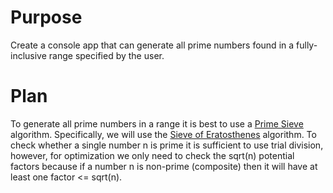 # Purpose
Create a console app that can generate all prime numbers found in a fully-inclusive range specified by the user.

# Plan
To generate all prime numbers in a range it is best to use a [Prime Sieve](https://en.wikipedia.org/wiki/Generation_of_primes) algorithm.  Specifically, we will use the [Sieve of Eratosthenes](https://en.wikipedia.org/wiki/Sieve_of_Eratosthenes) algorithm.  To check whether a single number n is prime it is sufficient to use trial division, however, for optimization we only need to check the sqrt(n) potential factors because if a number n is non-prime (composite) then it will have at least one factor <= sqrt(n).
